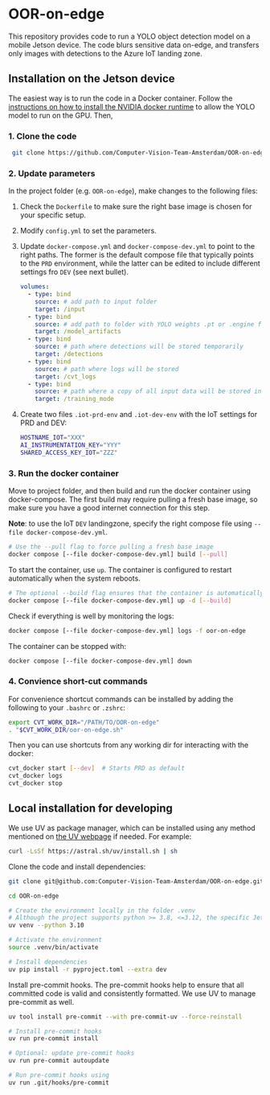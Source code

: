 # OOR-on-edge

This repository provides code to run a YOLO object detection model on a mobile Jetson device. The code blurs sensitive data on-edge, and transfers only images with detections to the Azure IoT landing zone.


## Installation on the Jetson device

The easiest way is to run the code in a Docker container. Follow the [instructions on how to install the NVIDIA docker runtime](https://docs.ultralytics.com/guides/docker-quickstart/#setting-up-docker-with-nvidia-support) to allow the YOLO model to run on the GPU. Then,

### 1. Clone the code

```bash
 git clone https://github.com/Computer-Vision-Team-Amsterdam/OOR-on-edge.git
```

### 2. Update parameters

In the project folder (e.g. `OOR-on-edge`), make changes to the following files:

1. Check the `Dockerfile` to make sure the right base image is chosen for your specific setup.
1. Modify `config.yml` to set the parameters.
1. Update `docker-compose.yml` and `docker-compose-dev.yml` to point to the right paths. The former is the default compose file that typically points to the `PRD` environment, while the latter can be edited to include different settings fro `DEV` (see next bullet).

    ```yaml
    volumes:
      - type: bind
        source: # add path to input folder
        target: /input
      - type: bind
        source: # add path to folder with YOLO weights .pt or .engine file
        target: /model_artifacts
      - type: bind
        source: # path where detections will be stored temporarily
        target: /detections
      - type: bind
        source: # path where logs will be stored
        target: /cvt_logs
      - type: bind
        source: # path where a copy of all input data will be stored in case training_mode is activated in the config.yml
        target: /training_mode
    ```
1. Create two files `.iot-prd-env` and `.iot-dev-env` with the IoT settings for PRD and DEV:

    ```bash
    HOSTNAME_IOT="XXX"
    AI_INSTRUMENTATION_KEY="YYY"
    SHARED_ACCESS_KEY_IOT="ZZZ"
    ```

### 3. Run the docker container

Move to project folder, and then build and run the docker container using docker-compose. The first build may require pulling a fresh base image, so make sure you have a good internet connection for this step.

**Note**: to use the IoT `DEV` landingzone, specify the right compose file using `--file docker-compose-dev.yml`.

```bash
# Use the --pull flag to force pulling a fresh base image
docker compose [--file docker-compose-dev.yml] build [--pull]
```

To start the container, use `up`. The container is configured to restart automatically when the system reboots. 

```bash
# The optional --build flag ensures that the container is automatically re-created on code or config changes before running.
docker compose [--file docker-compose-dev.yml] up -d [--build]
```

Check if everything is well by monitoring the logs:

```bash
docker compose [--file docker-compose-dev.yml] logs -f oor-on-edge
```

The container can be stopped with:

```bash
docker compose [--file docker-compose-dev.yml] down
```

### 4. Convience short-cut commands

For convenience shortcut commands can be installed by adding the following to your `.bashrc` or `.zshrc`:

```bash
export CVT_WORK_DIR="/PATH/TO/OOR-on-edge"
. "$CVT_WORK_DIR/oor-on-edge.sh"
```

Then you can use shortcuts from any working dir for interacting with the docker:

```bash
cvt_docker start [--dev]  # Starts PRD as default
cvt_docker logs
cvt_docker stop
```


## Local installation for developing

We use UV as package manager, which can be installed using any method mentioned on [the UV webpage](https://docs.astral.sh/uv/getting-started/installation/) if needed. For example:

```bash
curl -LsSf https://astral.sh/uv/install.sh | sh
```

Clone the code and install dependencies:

```bash
git clone git@github.com:Computer-Vision-Team-Amsterdam/OOR-on-edge.git

cd OOR-on-edge

# Create the environment locally in the folder .venv
# Although the project supports python >= 3.8, <=3.12, the specific Jetson device might require python 3.10 (or even 3.8)
uv venv --python 3.10 

# Activate the environment
source .venv/bin/activate 

# Install dependencies
uv pip install -r pyproject.toml --extra dev
```

Install pre-commit hooks. The pre-commit hooks help to ensure that all committed code is valid and consistently formatted. We use UV to manage pre-commit as well.

```bash
uv tool install pre-commit --with pre-commit-uv --force-reinstall

# Install pre-commit hooks
uv run pre-commit install

# Optional: update pre-commit hooks
uv run pre-commit autoupdate

# Run pre-commit hooks using
uv run .git/hooks/pre-commit
```
